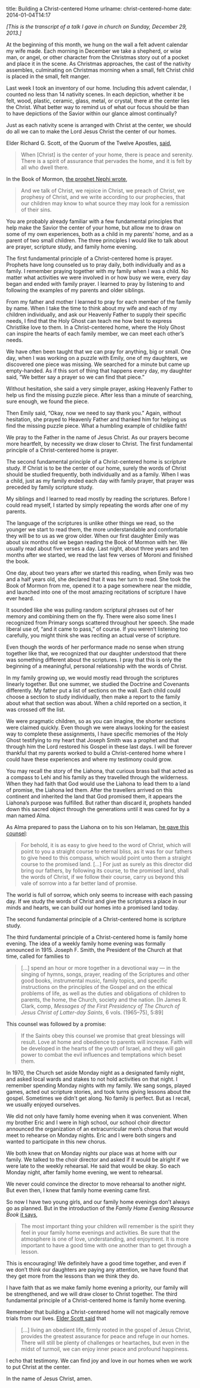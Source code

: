 title: Building a Christ-centered Home
urlname: christ-centered-home
date: 2014-01-04T14:17

_\[This is the transcript of a talk I gave in church on Sunday, December 29, 2013.\]_

At the beginning of this month, we hung on the wall a felt advent calendar my wife made. Each morning in December we
take a shepherd, or wise man, or angel, or other character from the Christmas story out of a pocket and place it in the
scene. As Christmas approaches, the cast of the nativity assembles, culminating on Christmas morning when a small, felt
Christ child is placed in the small, felt manger.

Last week I took an inventory of our home. Including this advent calendar, I counted no less than 14 nativity scenes. In
each depiction, whether it be felt, wood, plastic, ceramic, glass, metal, or crystal, there at the center lies the
Christ. What better way to remind us of what our focus should be than to have depictions of the Savior within our glance
almost continually?

Just as each nativity scene is arranged with Christ at the center, we should do all we can to make the Lord Jesus Christ
the center of our homes.

Elder Richard G. Scott, of the Quorum of the Twelve Apostles, [said][a],

> When \[Christ] is the center of your home, there is peace and serenity. There is a spirit of assurance that pervades
> the home, and it is felt by all who dwell there.

In the Book of Mormon, [the prophet Nephi wrote][b],

> And we talk of Christ, we rejoice in Christ, we preach of Christ, we prophesy of Christ, and we write according to our
> prophecies, that our children may know to what source they may look for a remission of their sins.

You are probably already familiar with a few fundamental principles that help make the Savior the center of your home,
but allow me to draw on some of my own experiences, both as a child in my parents&#x02bc; home, and as a parent of two
small children. The three principles I would like to talk about are prayer, scripture study, and family home evening.

The first fundamental principle of a Christ-centered home is prayer. Prophets have long counseled us to pray daily, both
individually and as a family. I remember praying together with my family when I was a child. No matter what activities
we were involved in or how busy we were, every day began and ended with family prayer. I learned to pray by listening to
and following the examples of my parents and older siblings.

From my father and mother I learned to pray for each member of the family by name. When I take the time to think about
my wife and each of my children individually, and ask our Heavenly Father to supply their specific needs, I find that
the Holy Ghost can teach me how best to express Christlike love to them. In a Christ-centered home, where the Holy Ghost
can inspire the hearts of each family member, we can meet each other&#x02bc;s needs.

We have often been taught that we can pray for anything, big or small. One day, when I was working on a puzzle with
Emily, one of my daughters, we discovered one piece was missing. We searched for a minute but came up empty-handed. As
if this sort of thing that happens every day, my daughter said, &ldquo;We better say a prayer so we can find that
piece.&rdquo;

Without hesitation, she said a very simple prayer, asking Heavenly Father to help us find the missing puzzle piece.
After less than a minute of searching, sure enough, we found the piece.

Then Emily said, &ldquo;Okay, now we need to say thank you.&rdquo; Again, without hesitation, she prayed to Heavenly
Father and thanked him for helping us find the missing puzzle piece. What a humbling example of childlike faith!

We pray to the Father in the name of Jesus Christ. As our prayers become more heartfelt, by necessity we draw closer to
Christ. The first fundamental principle of a Christ-centered home is prayer.

The second fundamental principle of a Christ-centered home is scripture study. If Christ is to be the center of our
home, surely the words of Christ should be studied frequently, both individually and as a family. When I was a child,
just as my family ended each day with family prayer, that prayer was preceded by family scripture study.

My siblings and I learned to read mostly by reading the scriptures. Before I could read myself, I started by simply
repeating the words after one of my parents.

The language of the scriptures is unlike other things we read, so the younger we start to read them, the more
understandable and comfortable they will be to us as we grow older. When our first daughter Emily was about six months
old we began reading the Book of Mormon with her. We usually read about five verses a day. Last night, about three years
and ten months after we started, we read the last few verses of Moroni and finished the book.

One day, about two years after we started this reading, when Emily was two and a half years old, she declared that it
was her turn to read. She took the Book of Mormon from me, opened it to a page somewhere near the middle, and launched
into one of the most amazing recitations of scripture I have ever heard.

It sounded like she was pulling random scriptural phrases out of her memory and combining them on the fly. There were
also some lines I recognized from Primary songs scattered throughout her speech. She made liberal use of, &ldquo;and it
came to pass,&rdquo; of course. If you weren&#x02bc;t listening too carefully, you might think she was reciting an
actual verse of scripture.

Even though the words of her performance made no sense when strung together like that, we recognized that our daughter
understood that there was something different about the scriptures. I pray that this is only the beginning of a
meaningful, personal relationship with the words of Christ.

In my family growing up, we would mostly read through the scriptures linearly together. But one summer, we studied the
Doctrine and Covenants differently. My father put a list of sections on the wall. Each child could choose a section to
study individually, then make a report to the family about what that section was about. When a child reported on a
section, it was crossed off the list.

We were pragmatic children, so as you can imagine, the shorter sections were claimed quickly. Even though we were always
looking for the easiest way to complete these assignments, I have specific memories of the Holy Ghost testifying to my
heart that Joseph Smith was a prophet and that through him the Lord restored his Gospel in these last days. I will be
forever thankful that my parents worked to build a Christ-centered home where I could have these experiences and where
my testimony could grow.

You may recall the story of the Liahona, that curious brass ball that acted as a compass to Lehi and his family as they
travelled through the wilderness. When they had faith that God would use the Liahona to lead them to a land of promise,
the Liahona led them. After the travellers arrived on this continent and inherited the land that God promised them, it
appears the Liahona&#x02bc;s purpose was fulfilled. But rather than discard it, prophets handed down this sacred object
through the generations until it was cared for by a man named Alma.

As Alma prepared to pass the Liahona on to his son Helaman, [he gave this counsel][c]:

> For behold, it is as easy to give heed to the word of Christ, which will point to you a straight course to eternal
> bliss, as it was for our fathers to give heed to this compass, which would point unto them a straight course to the
> promised land. \[&hellip;] For just as surely as this director did bring our fathers, by following its course, to the
> promised land, shall the words of Christ, if we follow their course, carry us beyond this vale of sorrow into a far
> better land of promise.

The world is full of sorrow, which only seems to increase with each passing day. If we study the words of Christ and
give the scriptures a place in our minds and hearts, we can build our homes into a promised land today.

The second fundamental principle of a Christ-centered home is scripture study.

The third fundamental principle of a Christ-centered home is family home evening. The idea of a weekly family home
evening was formally announced in 1915\. Joseph F. Smith, the President of the Church at that time, called for families
to

> \[&hellip;] spend an hour or more together in a devotional way &mdash; in the singing of hymns, songs, prayer, reading
> of the Scriptures and other good books, instrumental music, family topics, and specific instructions on the principles
> of the Gospel and on the ethical problems of life, as well as the duties and obligations of children to parents, the
> home, the Church, society and the nation. \[In James R. Clark, comp, _Messages of the First Presidency of The Church
> of Jesus Christ of Latter-day Saints_, 6 vols. (1965&ndash;75), 5:89]

This counsel was followed by a promise:

> If the Saints obey this counsel we promise that great blessings will result. Love at home and obedience to parents
> will increase. Faith will be developed in the hearts of the youth of Israel, and they will gain power to combat the
> evil influences and temptations which beset them.

In 1970, the Church set aside Monday night as a designated family night, and asked local wards and stakes to not hold
activities on that night. I remember spending Monday nights with my family. We sang songs, played games, acted out
scripture stories, and took turns giving lessons about the gospel. Sometimes we didn&#x02bc;t get along. No family is
perfect. But as I recall, we usually enjoyed ourselves.

We did not only have family home evening when it was convenient. When my brother Eric and I were in high school, our
school choir director announced the organization of an extracurricular men&#x02bc;s chorus that would meet to rehearse
on Monday nights. Eric and I were both singers and wanted to participate in this new chorus.

We both knew that on Monday nights our place was at home with our family. We talked to the choir director and asked if
it would be alright if we were late to the weekly rehearsal. He said that would be okay. So each Monday night, after
family home evening, we went to rehearsal.

We never could convince the director to move rehearsal to another night. But even then, I knew that family home evening
came first.

So now I have two young girls, and our family home evenings don&#x02bc;t always go as planned. But in the introduction
of the _Family Home Evening Resource Book_ [it says][d],

> The most important thing your children will remember is the spirit they feel in your family home evenings and
> activities. Be sure that the atmosphere is one of love, understanding, and enjoyment. It is more important to have a
> good time with one another than to get through a lesson.

This is encouraging! We definitely have a good time together, and even if we don&#x02bc;t think our daughters are paying
any attention, we have found that they get more from the lessons than we think they do.

I have faith that as we make family home evening a priority, our family will be strengthened, and we will draw closer to
Christ together. The third fundamental principle of a Christ-centered home is family home evening.

Remember that building a Christ-centered home will not magically remove trials from our lives. [Elder Scott said][a]
that

> \[&hellip;] living an obedient life, firmly rooted in the gospel of Jesus Christ, provides the greatest assurance for
> peace and refuge in our homes. There will still be plenty of challenges or heartaches, but even in the midst of
> turmoil, we can enjoy inner peace and profound happiness.

I echo that testimony. We can find joy and love in our homes when we work to put Christ at the center.

In the name of Jesus Christ, amen.

[a]: https://www.churchofjesuschrist.org/study/general-conference/2013/04/for-peace-at-home
[b]: https://www.churchofjesuschrist.org/study/scriptures/bofm/2-ne/25?id=26#26
[c]: https://www.churchofjesuschrist.org/study/scriptures/bofm/alma/37?id=44-45#44
[d]: https://www.churchofjesuschrist.org/study/manual/family-home-evening-resource-book/introduction?id=p20#p20
